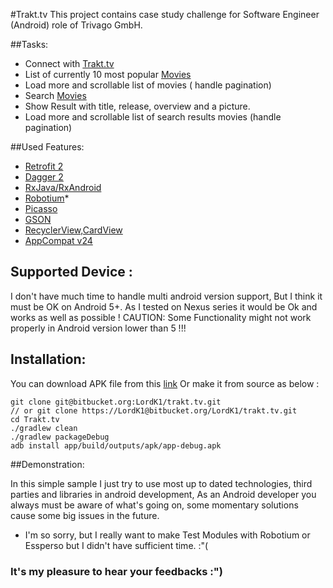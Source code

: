 #Trakt.tv
This project contains case study challenge for Software Engineer (Android) role of Trivago GmbH.

##Tasks:
- Connect with [Trakt.tv](http://docs.trakt.apiary.io/)
- List of currently 10 most popular [Movies](http://docs.trakt.apiary.io/#reference/movies/popular)
- Load more and scrollable list of movies ( handle pagination)
- Search [Movies](http://docs.trakt.apiary.io/#reference/search)
- Show Result with title, release, overview and a picture.
- Load more and scrollable list of search results movies (handle pagination) 


##Used Features:
- [Retrofit 2](http://square.github.io/retrofit/)
- [Dagger 2](http://google.github.io/dagger/)
- [RxJava/RxAndroid](https://github.com/ReactiveX/RxAndroid)
- [Robotium](https://github.com/RobotiumTech/robotium)*
- [Picasso](http://square.github.io/picasso/)
- [GSON](https://github.com/google/gson)
- [RecyclerView,CardView](https://developer.android.com/training/material/lists-cards.html)
- [AppCompat v24](https://developer.android.com/topic/libraries/support-library/features.html)

## Supported Device :
I don't have much time to handle multi android version support, But I think it must be OK on Android 5+.
As I tested on Nexus series it would be Ok and works as well as possible !
CAUTION: Some Functionality might not work properly in Android version lower than 5 !!!

## Installation:
You can download APK file from this [link]() 
Or make it from source as below :

    git clone git@bitbucket.org:LordK1/trakt.tv.git 
    // or git clone https://LordK1@bitbucket.org/LordK1/trakt.tv.git
    cd Trakt.tv
    ./gradlew clean
    ./gradlew packageDebug
    adb install app/build/outputs/apk/app-debug.apk


##Demonstration:

In this simple sample I just try to use most up to dated technologies, third parties and libraries in android development,
As an Android developer you always must be aware of what's going on, some momentary solutions
cause some big issues in the future.<br/>
* I'm so sorry, but I really want to make Test Modules with Robotium or Essperso but I didn't have sufficient time. :"(

### It's my pleasure to hear your feedbacks :")
